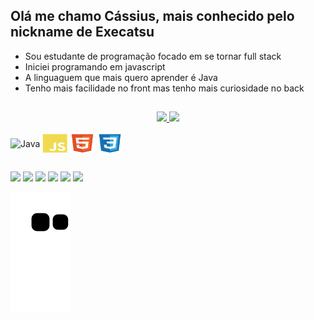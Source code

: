 ## Olá me chamo Cássius, mais conhecido pelo nickname de Execatsu
- Sou estudante de programação focado em se tornar full stack
- Iniciei programando em javascript
- A linguaguem que mais quero aprender é Java
- Tenho mais facilidade no front mas tenho mais curiosidade no back
##

<div align="center">
  <a href="https://github.com/execatsu">
  <img height="155em" src="https://github-readme-stats.vercel.app/api?username=execatsu&show_icons=true&include_all_commits=true&count_private=true&theme=midnight-purple&title_color=ff1010&icon_color=ff1010"/>
  <img height="155em" src="https://github-readme-stats.vercel.app/api/top-langs/?username=execatsu&layout=compact&langs_count=8&theme=midnight-purple&title_color=ff1010&icon_color=ff1010"/>
  </a>
</div>
  
<div style="display: inline_block"><br>
  <img align="center" alt="Java" height="30" width="40" src="https://cdn.jsdelivr.net/gh/devicons/devicon/icons/java/java-original.svg">
  <img align="center" alt="Js" height="30" width="40" src="https://raw.githubusercontent.com/devicons/devicon/master/icons/javascript/javascript-plain.svg">
  <img align="center" alt="HTML" height="30" width="40" src="https://raw.githubusercontent.com/devicons/devicon/master/icons/html5/html5-original.svg">
  <img align="center" alt="CSS" height="30" width="40" src="https://raw.githubusercontent.com/devicons/devicon/master/icons/css3/css3-original.svg">
</div>

##

<div> 
  <a href="https://www.youtube.com/execatsu" target="_blank"><img src="https://img.shields.io/badge/YouTube-FF0000?style=for-the-badge&logo=youtube&logoColor=white" target="_blank"></a>
  <a href="https://instagram.com/cassiusfer12" target="_blank"><img src="https://img.shields.io/badge/-Instagram-%23E4405F?style=for-the-badge&logo=instagram&logoColor=white" target="_blank"></a>
 	<a href="https://www.twitch.tv/execatsu" target="_blank"><img src="https://img.shields.io/badge/Twitch-9146FF?style=for-the-badge&logo=twitch&logoColor=white" target="_blank"></a>
 <a href="https://bit.ly/hytronex" target="_blank"><img src="https://img.shields.io/badge/Discord-7289DA?style=for-the-badge&logo=discord&logoColor=white" target="_blank"></a> 
  <a href = "mailto:execatsucontato@gmail.com"><img src="https://img.shields.io/badge/-Gmail-%23333?style=for-the-badge&logo=gmail&logoColor=white" target="_blank"></a>
  <a href="https://www.linkedin.com/in/cássius-fernando-b9b262214" target="_blank"><img src="https://img.shields.io/badge/-LinkedIn-%230077B5?style=for-the-badge&logo=linkedin&logoColor=white" target="_blank"></a> 
 
  ![Snake animation](https://github.com/execatsu/execatsu/blob/output/github-contribution-grid-snake.svg)
 
</div>
